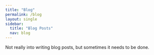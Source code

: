 ```yaml
---
title: "Blog"
permalink: /blog
layout: single
sidebar:
  title: "Blog Posts"
  nav: blog
---
```


Not really into writing blog posts, but sometimes it needs to be done.
